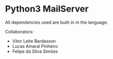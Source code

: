 # Python3 MailServer

All dependencies used are built-in in the language.


Collaborators:
* Vitor Leite Bardasson
* Lucas Amaral Pinheiro
* Felipe da Silva Simões
